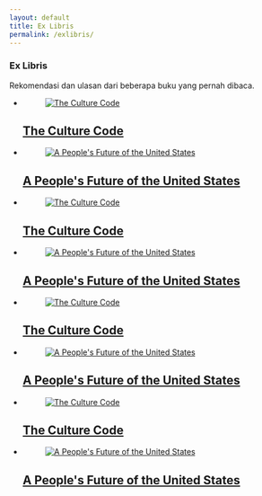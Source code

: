 ```yaml
---
layout: default
title: Ex Libris
permalink: /exlibris/
---
```

<h3>Ex Libris</h3>
Rekomendasi dan ulasan dari beberapa buku yang pernah dibaca.
<ul class="c-shelf">
  <li class="c-shelf__volume book-item">
    <a href="/volumes/Rf48RRB8usH1woJCMAr9" class="c-shelf__link">
      <figure class="c-cover book-figure">
        <img srcSet="https://sawyer-highlights.imgix.net/volume/covers/IJyyDQAAQBAJ?w=250&amp;h=400&amp;fit=crop&amp;q=50&amp;auto=format&amp;dpr=1 1x, https://sawyer-highlights.imgix.net/volume/covers/IJyyDQAAQBAJ?w=250&amp;h=400&amp;fit=crop&amp;q=50&amp;auto=format&amp;dpr=2 2x" src="https://sawyer-highlights.imgix.net/volume/covers/IJyyDQAAQBAJ?w=250&amp;h=400&amp;fit=crop&amp;q=50&amp;auto=format" alt="The Culture Code" class="book-img"/>
      </figure>
      <h2 class="c-shelf__volume__title">The Culture Code</h2>
    </a>
  </li>
  <li class="c-shelf__volume book-item">
    <a href="/volumes/MaXqvWEDtwgxnIFRgRNs" class="c-shelf__link">
      <figure class="c-cover book-figure">
        <img srcSet="https://sawyer-highlights.imgix.net/volume/covers/wN6DDwAAQBAJ?w=250&amp;h=400&amp;fit=crop&amp;q=50&amp;auto=format&amp;dpr=1 1x, https://sawyer-highlights.imgix.net/volume/covers/wN6DDwAAQBAJ?w=250&amp;h=400&amp;fit=crop&amp;q=50&amp;auto=format&amp;dpr=2 2x" src="https://sawyer-highlights.imgix.net/volume/covers/wN6DDwAAQBAJ?w=250&amp;h=400&amp;fit=crop&amp;q=50&amp;auto=format" alt="A People&#x27;s Future of the United States"/>
      </figure>
      <h2 class="c-shelf__volume__title">A People&#x27;s Future of the United States</h2>
    </a>
  </li>
  <li class="c-shelf__volume book-item">
      <a href="/volumes/Rf48RRB8usH1woJCMAr9" class="c-shelf__link">
        <figure class="c-cover book-figure">
          <img srcSet="https://sawyer-highlights.imgix.net/volume/covers/IJyyDQAAQBAJ?w=250&amp;h=400&amp;fit=crop&amp;q=50&amp;auto=format&amp;dpr=1 1x, https://sawyer-highlights.imgix.net/volume/covers/IJyyDQAAQBAJ?w=250&amp;h=400&amp;fit=crop&amp;q=50&amp;auto=format&amp;dpr=2 2x" src="https://sawyer-highlights.imgix.net/volume/covers/IJyyDQAAQBAJ?w=250&amp;h=400&amp;fit=crop&amp;q=50&amp;auto=format" alt="The Culture Code"/>
        </figure>
        <h2 class="c-shelf__volume__title">The Culture Code</h2>
      </a>
    </li>
    <li class="c-shelf__volume book-item">
      <a href="/volumes/MaXqvWEDtwgxnIFRgRNs" class="c-shelf__link">
        <figure class="c-cover book-figure">
          <img srcSet="https://sawyer-highlights.imgix.net/volume/covers/wN6DDwAAQBAJ?w=250&amp;h=400&amp;fit=crop&amp;q=50&amp;auto=format&amp;dpr=1 1x, https://sawyer-highlights.imgix.net/volume/covers/wN6DDwAAQBAJ?w=250&amp;h=400&amp;fit=crop&amp;q=50&amp;auto=format&amp;dpr=2 2x" src="https://sawyer-highlights.imgix.net/volume/covers/wN6DDwAAQBAJ?w=250&amp;h=400&amp;fit=crop&amp;q=50&amp;auto=format" alt="A People&#x27;s Future of the United States"/>
        </figure>
        <h2 class="c-shelf__volume__title">A People&#x27;s Future of the United States</h2>
      </a>
    </li>
  <li class="c-shelf__volume book-item">
    <a href="/volumes/Rf48RRB8usH1woJCMAr9" class="c-shelf__link">
      <figure class="c-cover book-figure">
        <img srcSet="https://sawyer-highlights.imgix.net/volume/covers/IJyyDQAAQBAJ?w=250&amp;h=400&amp;fit=crop&amp;q=50&amp;auto=format&amp;dpr=1 1x, https://sawyer-highlights.imgix.net/volume/covers/IJyyDQAAQBAJ?w=250&amp;h=400&amp;fit=crop&amp;q=50&amp;auto=format&amp;dpr=2 2x" src="https://sawyer-highlights.imgix.net/volume/covers/IJyyDQAAQBAJ?w=250&amp;h=400&amp;fit=crop&amp;q=50&amp;auto=format" alt="The Culture Code"/>
      </figure>
      <h2 class="c-shelf__volume__title">The Culture Code</h2>
    </a>
  </li>
  <li class="c-shelf__volume book-item">
    <a href="/volumes/MaXqvWEDtwgxnIFRgRNs" class="c-shelf__link">
      <figure class="c-cover book-figure">
        <img srcSet="https://sawyer-highlights.imgix.net/volume/covers/wN6DDwAAQBAJ?w=250&amp;h=400&amp;fit=crop&amp;q=50&amp;auto=format&amp;dpr=1 1x, https://sawyer-highlights.imgix.net/volume/covers/wN6DDwAAQBAJ?w=250&amp;h=400&amp;fit=crop&amp;q=50&amp;auto=format&amp;dpr=2 2x" src="https://sawyer-highlights.imgix.net/volume/covers/wN6DDwAAQBAJ?w=250&amp;h=400&amp;fit=crop&amp;q=50&amp;auto=format" alt="A People&#x27;s Future of the United States"/>
      </figure>
      <h2 class="c-shelf__volume__title">A People&#x27;s Future of the United States</h2>
    </a>
  </li>
  <li class="c-shelf__volume book-item">
    <a href="/volumes/Rf48RRB8usH1woJCMAr9" class="c-shelf__link">
      <figure class="c-cover book-figure">
        <img srcSet="https://sawyer-highlights.imgix.net/volume/covers/IJyyDQAAQBAJ?w=250&amp;h=400&amp;fit=crop&amp;q=50&amp;auto=format&amp;dpr=1 1x, https://sawyer-highlights.imgix.net/volume/covers/IJyyDQAAQBAJ?w=250&amp;h=400&amp;fit=crop&amp;q=50&amp;auto=format&amp;dpr=2 2x" src="https://sawyer-highlights.imgix.net/volume/covers/IJyyDQAAQBAJ?w=250&amp;h=400&amp;fit=crop&amp;q=50&amp;auto=format" alt="The Culture Code"/>
      </figure>
      <h2 class="c-shelf__volume__title">The Culture Code</h2>
    </a>
  </li>
  <li class="c-shelf__volume book-item">
    <a href="/volumes/MaXqvWEDtwgxnIFRgRNs" class="c-shelf__link">
      <figure class="c-cover book-figure">
        <img srcSet="https://sawyer-highlights.imgix.net/volume/covers/wN6DDwAAQBAJ?w=250&amp;h=400&amp;fit=crop&amp;q=50&amp;auto=format&amp;dpr=1 1x, https://sawyer-highlights.imgix.net/volume/covers/wN6DDwAAQBAJ?w=250&amp;h=400&amp;fit=crop&amp;q=50&amp;auto=format&amp;dpr=2 2x" src="https://sawyer-highlights.imgix.net/volume/covers/wN6DDwAAQBAJ?w=250&amp;h=400&amp;fit=crop&amp;q=50&amp;auto=format" alt="A People&#x27;s Future of the United States"/>
      </figure>
      <h2 class="c-shelf__volume__title">A People&#x27;s Future of the United States</h2>
    </a>
  </li>
</ul>